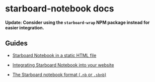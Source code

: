 # starboard-notebook docs

**Update: Consider using the `starboard-wrap` NPM package instead for easier integration.**

## Guides

* [Starboard Notebook in a static HTML file](./static.md)
* [Integrating Starboard Notebook into your website](./integration.md)

* [The Starboard notebook format (`.nb` or `.sbnb`)](./format.md)
